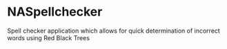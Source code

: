 # NASpellchecker
Spell checker application which allows for quick determination of incorrect words using Red Black Trees
